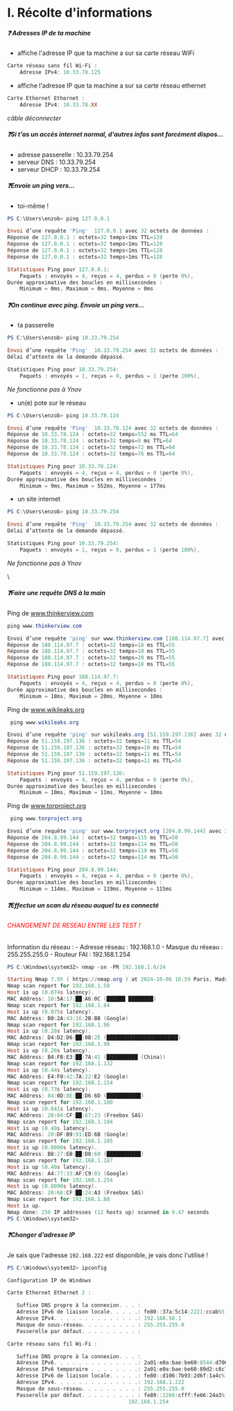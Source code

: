 # I. Récolte d'informations


##### ❓ Adresses IP de ta machine

- affiche l'adresse IP que ta machine a sur sa carte réseau WiFi

```powershell
Carte réseau sans fil Wi-Fi :
    Adresse IPv4: 10.33.78.125
```

- affiche l'adresse IP que ta machine a sur sa carte réseau ethernet

```powershell
Carte Ethernet Ethernet :
    Adresse IPv4: 10.33.78.XX
```
*câble déconnecter*


##### ❓Si t'as un accès internet normal, d'autres infos sont forcément dispos...


- adresse passerelle : 10.33.79.254
- serveur DNS : 10.33.79.254
- serveur DHCP : 10.33.79.254

##### ❓Envoie un ping vers...

- toi-même !
```powershell
PS C:\Users\enzob> ping 127.0.0.1

Envoi d’une requête 'Ping'  127.0.0.1 avec 32 octets de données :
Réponse de 127.0.0.1 : octets=32 temps<1ms TTL=128
Réponse de 127.0.0.1 : octets=32 temps<1ms TTL=128
Réponse de 127.0.0.1 : octets=32 temps<1ms TTL=128
Réponse de 127.0.0.1 : octets=32 temps<1ms TTL=128

Statistiques Ping pour 127.0.0.1:
    Paquets : envoyés = 4, reçus = 4, perdus = 0 (perte 0%),
Durée approximative des boucles en millisecondes :
    Minimum = 0ms, Maximum = 0ms, Moyenne = 0ms
```


##### ❓On continue avec ping. Envoie un ping vers...

- ta passerelle
```powershell
PS C:\Users\enzob> ping 10.33.79.254

Envoi d’une requête 'Ping'  10.33.79.254 avec 32 octets de données :
Délai d’attente de la demande dépassé.

Statistiques Ping pour 10.33.79.254:
    Paquets : envoyés = 1, reçus = 0, perdus = 1 (perte 100%),
```
*Ne fonctionne pas à Ynov*

- un(e) pote sur le réseau
```powershell
PS C:\Users\enzob> ping 10.33.78.124

Envoi d’une requête 'Ping'  10.33.78.124 avec 32 octets de données :
Réponse de 10.33.78.124 : octets=32 temps=552 ms TTL=64
Réponse de 10.33.78.124 : octets=32 temps=9 ms TTL=64
Réponse de 10.33.78.124 : octets=32 temps=72 ms TTL=64
Réponse de 10.33.78.124 : octets=32 temps=76 ms TTL=64

Statistiques Ping pour 10.33.78.124:
    Paquets : envoyés = 4, reçus = 4, perdus = 0 (perte 0%),
Durée approximative des boucles en millisecondes :
    Minimum = 9ms, Maximum = 552ms, Moyenne = 177ms
```

- un site internet
```powershell
PS C:\Users\enzob> ping 10.33.79.254

Envoi d’une requête 'Ping'  10.33.79.254 avec 32 octets de données :
Délai d’attente de la demande dépassé.

Statistiques Ping pour 10.33.79.254:
    Paquets : envoyés = 1, reçus = 0, perdus = 1 (perte 100%),
```
*Ne fonctionne pas à Ynov*

\
##### ❓Faire une requête DNS à la main

Ping de www.thinkerview.com
```powershell
ping www.thinkerview.com

Envoi d’une requête 'ping' sur www.thinkerview.com [188.114.97.7] avec 32 octets de données :
Réponse de 188.114.97.7 : octets=32 temps=18 ms TTL=55
Réponse de 188.114.97.7 : octets=32 temps=18 ms TTL=55
Réponse de 188.114.97.7 : octets=32 temps=20 ms TTL=55
Réponse de 188.114.97.7 : octets=32 temps=18 ms TTL=55

Statistiques Ping pour 188.114.97.7:
    Paquets : envoyés = 4, reçus = 4, perdus = 0 (perte 0%),
Durée approximative des boucles en millisecondes :
    Minimum = 18ms, Maximum = 20ms, Moyenne = 18ms
```
Ping de www.wikileaks.org
```powershell
 ping www.wikileaks.org

Envoi d’une requête 'ping' sur wikileaks.org [51.159.197.136] avec 32 octets de données :
Réponse de 51.159.197.136 : octets=32 temps=11 ms TTL=54
Réponse de 51.159.197.136 : octets=32 temps=10 ms TTL=54
Réponse de 51.159.197.136 : octets=32 temps=11 ms TTL=54
Réponse de 51.159.197.136 : octets=32 temps=11 ms TTL=54

Statistiques Ping pour 51.159.197.136:
    Paquets : envoyés = 4, reçus = 4, perdus = 0 (perte 0%),
Durée approximative des boucles en millisecondes :
    Minimum = 10ms, Maximum = 11ms, Moyenne = 10ms
```

Ping de www.torproject.org
```powershell
 ping www.torproject.org

Envoi d’une requête 'ping' sur www.torproject.org [204.8.99.144] avec 32 octets de données :
Réponse de 204.8.99.144 : octets=32 temps=115 ms TTL=50
Réponse de 204.8.99.144 : octets=32 temps=114 ms TTL=50
Réponse de 204.8.99.144 : octets=32 temps=119 ms TTL=50
Réponse de 204.8.99.144 : octets=32 temps=114 ms TTL=50

Statistiques Ping pour 204.8.99.144:
    Paquets : envoyés = 4, reçus = 4, perdus = 0 (perte 0%),
Durée approximative des boucles en millisecondes :
    Minimum = 114ms, Maximum = 119ms, Moyenne = 115ms
```


##### ❓Effectue un scan du réseau auquel tu es connecté

###### <span style="color:red;">CHANGEMENT DE RESEAU ENTRE LES TEST !</span>
Information du réseau :
    - Adresse réseau : 192.168.1.0
    - Masque du réseau : 255.255.255.0
    - Routeur FAI : 192.168.1.254

```powershell
PS C:\Windows\system32> nmap -sn -PR 192.168.1.0/24

Starting Nmap 7.95 ( https://nmap.org ) at 2024-10-06 16:59 Paris, Madrid (heure dÆÚtÚ)
Nmap scan report for 192.168.1.50
Host is up (0.074s latency).
MAC Address: 10:5A:17:██:A6:0C (██████ ████████)
Nmap scan report for 192.168.1.84
Host is up (0.075s latency).
MAC Address: B0:2A:43:16:2B:BB (Google)
Nmap scan report for 192.168.1.96
Host is up (0.28s latency).
MAC Address: D4:D2:D6:██:0B:2E (███████████████████████)
Nmap scan report for 192.168.1.98
Host is up (0.28s latency).
MAC Address: B4:FB:E3:██:7A:41 (██████████ (China))
Nmap scan report for 192.168.1.132
Host is up (0.44s latency).
MAC Address: E4:F0:42:7A:22:E2 (Google)
Nmap scan report for 192.168.1.154
Host is up (0.73s latency).
MAC Address: 84:0D:8E:██:D6:6D (███████████)
Nmap scan report for 192.168.1.180
Host is up (0.041s latency).
MAC Address: 20:66:CF:██:67:23 (Freebox SAS)
Nmap scan report for 192.168.1.184
Host is up (0.40s latency).
MAC Address: 20:DF:B9:91:ED:6B (Google)
Nmap scan report for 192.168.1.185
Host is up (0.0090s latency).
MAC Address: B8:27:EB:██:D8:60 (███████████)
Nmap scan report for 192.168.1.187
Host is up (0.40s latency).
MAC Address: A4:77:33:AF:C9:03 (Google)
Nmap scan report for 192.168.1.254
Host is up (0.0090s latency).
MAC Address: 20:66:CF:██:24:A3 (Freebox SAS)
Nmap scan report for 192.168.1.88
Host is up.
Nmap done: 256 IP addresses (12 hosts up) scanned in 9.47 seconds
PS C:\Windows\system32>
```


##### ❓Changer d'adresse IP

Je sais que l'adresse ```192.168.222``` est disponible, je vais donc l'utilisé !

```powershell
PS C:\Windows\system32> ipconfig

Configuration IP de Windows

Carte Ethernet Ethernet 2 :

   Suffixe DNS propre à la connexion. . . :
   Adresse IPv6 de liaison locale. . . . .: fe80::37a:5c14:2221:ccab%5
   Adresse IPv4. . . . . . . . . . . . . .: 192.168.56.1
   Masque de sous-réseau. . . . . . . . . : 255.255.255.0
   Passerelle par défaut. . . . . . . . . :

Carte réseau sans fil Wi-Fi :

   Suffixe DNS propre à la connexion. . . :
   Adresse IPv6. . . . . . . . . . . . . .: 2a01:e0a:bae:be60:8544:d700:3fa6:7b9c
   Adresse IPv6 temporaire . . . . . . . .: 2a01:e0a:bae:be60:89d2:c8c7:6a44:448f
   Adresse IPv6 de liaison locale. . . . .: fe80::d106:7b93:2d6f:1a4c%14
   Adresse IPv4. . . . . . . . . . . . . .: 192.168.1.222
   Masque de sous-réseau. . . . . . . . . : 255.255.255.0
   Passerelle par défaut. . . . . . . . . : fe80::2266:cfff:fe66:24a3%14
                                       192.168.1.254
```